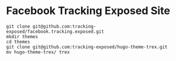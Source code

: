 Facebook Tracking Exposed Site
==============================

```
git clone git@github.com:tracking-exposed/facebook.tracking.exposed.git 
mkdir themes
cd themes
git clone git@github.com:tracking-exposed/hugo-theme-trex.git
mv hugo-theme-trex/ trex
```

